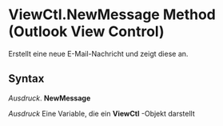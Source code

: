 
# ViewCtl.NewMessage Method (Outlook View Control)

Erstellt eine neue E-Mail-Nachricht und zeigt diese an.


## Syntax

 _Ausdruck_. **NewMessage**

 _Ausdruck_ Eine Variable, die ein **ViewCtl** -Objekt darstellt

